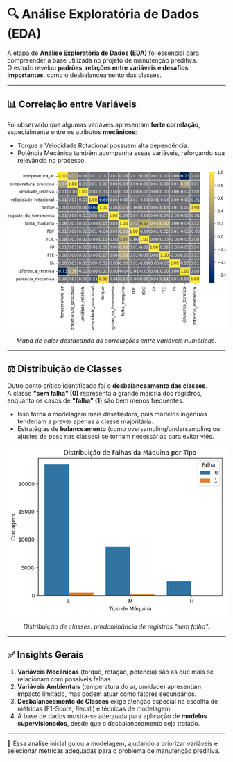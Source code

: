 # 🔍 Análise Exploratória de Dados (EDA)

A etapa de **Análise Exploratória de Dados (EDA)** foi essencial para compreender a base utilizada no projeto de manutenção preditiva.  
O estudo revelou **padrões, relações entre variáveis e desafios importantes**, como o desbalanceamento das classes.

---

## 📊 Correlação entre Variáveis

Foi observado que algumas variáveis apresentam **forte correlação**, especialmente entre os atributos **mecânicos**:

- Torque e Velocidade Rotacional possuem alta dependência.  
- Potência Mecânica também acompanha essas variáveis, reforçando sua relevância no processo.  

![Correlação entre Sensores](assets/correlacoes.png)  
*<p align="center">Mapa de calor destacando as correlações entre variáveis numéricas.</p>*  

---

## ⚖️ Distribuição de Classes

Outro ponto crítico identificado foi o **desbalanceamento das classes**.  
A classe **"sem falha" (0)** representa a grande maioria dos registros, enquanto os casos de **"falha" (1)** são bem menos frequentes.

- Isso torna a modelagem mais desafiadora, pois modelos ingênuos tenderiam a prever apenas a classe majoritária.  
- Estratégias de **balanceamento** (como oversampling/undersampling ou ajustes de peso nas classes) se tornam necessárias para evitar viés.  

![Distribuição de Falhas](assets/DistribuiçãodeFalhasdaMáquinaportipo.png)  
*<p align="center">Distribuição de classes: predominância de registros "sem falha".</p>*  

---

## ✅ Insights Gerais

1. **Variáveis Mecânicas** (torque, rotação, potência) são as que mais se relacionam com possíveis falhas.  
2. **Variáveis Ambientais** (temperatura do ar, umidade) apresentam impacto limitado, mas podem atuar como fatores secundários.  
3. **Desbalanceamento de Classes** exige atenção especial na escolha de métricas (F1-Score, Recall) e técnicas de modelagem.  
4. A base de dados mostra-se adequada para aplicação de **modelos supervisionados**, desde que o desbalanceamento seja tratado.  

---

📌 Essa análise inicial guiou a modelagem, ajudando a priorizar variáveis e selecionar métricas adequadas para o problema de manutenção preditiva.
